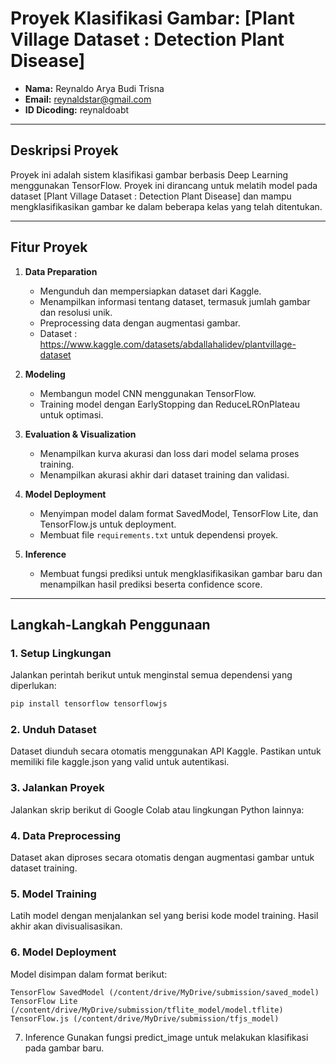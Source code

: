 # Proyek Klasifikasi Gambar: [Plant Village Dataset : Detection Plant Disease]
- **Nama:** Reynaldo Arya Budi Trisna
- **Email:** reynaldstar@gmail.com
- **ID Dicoding:** reynaldoabt

---

## Deskripsi Proyek
Proyek ini adalah sistem klasifikasi gambar berbasis Deep Learning menggunakan TensorFlow. Proyek ini dirancang untuk melatih model pada dataset [Plant Village Dataset : Detection Plant Disease] dan mampu mengklasifikasikan gambar ke dalam beberapa kelas yang telah ditentukan.

---

## Fitur Proyek
1. **Data Preparation**
   - Mengunduh dan mempersiapkan dataset dari Kaggle.
   - Menampilkan informasi tentang dataset, termasuk jumlah gambar dan resolusi unik.
   - Preprocessing data dengan augmentasi gambar.
   - Dataset : https://www.kaggle.com/datasets/abdallahalidev/plantvillage-dataset

2. **Modeling**
   - Membangun model CNN menggunakan TensorFlow.
   - Training model dengan EarlyStopping dan ReduceLROnPlateau untuk optimasi.

3. **Evaluation & Visualization**
   - Menampilkan kurva akurasi dan loss dari model selama proses training.
   - Menampilkan akurasi akhir dari dataset training dan validasi.

4. **Model Deployment**
   - Menyimpan model dalam format SavedModel, TensorFlow Lite, dan TensorFlow.js untuk deployment.
   - Membuat file `requirements.txt` untuk dependensi proyek.

5. **Inference**
   - Membuat fungsi prediksi untuk mengklasifikasikan gambar baru dan menampilkan hasil prediksi beserta confidence score.

---

## Langkah-Langkah Penggunaan

### 1. **Setup Lingkungan**
Jalankan perintah berikut untuk menginstal semua dependensi yang diperlukan:
```bash
pip install tensorflow tensorflowjs
```
### 2. **Unduh Dataset**
Dataset diunduh secara otomatis menggunakan API Kaggle. Pastikan untuk memiliki file kaggle.json yang valid untuk autentikasi.

### 3. Jalankan Proyek
Jalankan skrip berikut di Google Colab atau lingkungan Python lainnya:

### 4. Data Preprocessing
Dataset akan diproses secara otomatis dengan augmentasi gambar untuk dataset training.

### 5. Model Training
Latih model dengan menjalankan sel yang berisi kode model training. Hasil akhir akan divisualisasikan.

### 6. Model Deployment
Model disimpan dalam format berikut:
```
TensorFlow SavedModel (/content/drive/MyDrive/submission/saved_model)
TensorFlow Lite (/content/drive/MyDrive/submission/tflite_model/model.tflite)
TensorFlow.js (/content/drive/MyDrive/submission/tfjs_model)
```

7. Inference
Gunakan fungsi predict_image untuk melakukan klasifikasi pada gambar baru.

